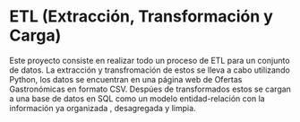 # ETL (Extracción, Transformación y Carga)
Este proyecto consiste en realizar todo un proceso de ETL para un conjunto de datos. La extracción y transfromación de estos se lleva a cabo utilizando Python, los datos se encuentran en una página web de Ofertas Gastronómicas en formato CSV. Despúes de transformados estos se cargan a una base de datos en SQL como un modelo entidad-relación con la información ya organizada , desagregada y limpia.
